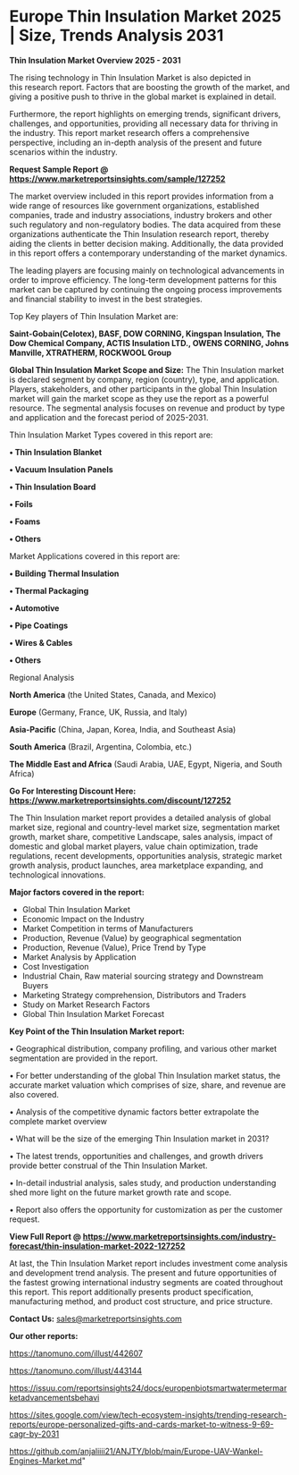  # Europe Thin Insulation Market 2025 | Size, Trends Analysis 2031

<Strong> Thin Insulation Market Overview 2025 - 2031</strong>

The rising technology in Thin Insulation Market is also depicted in this research report. Factors that are boosting the growth of the market, and giving a positive push to thrive in the global market is explained in detail.

Furthermore, the report highlights on emerging trends, significant drivers, challenges, and opportunities, providing all necessary data for thriving in the industry. This report market research offers a comprehensive perspective, including an in-depth analysis of the present and future scenarios within the industry.

<strong>Request Sample Report @ <a href=https://www.marketreportsinsights.com/sample/127252>https://www.marketreportsinsights.com/sample/127252</a></strong>

The market overview included in this report provides information from a wide range of resources like government organizations, established companies, trade and industry associations, industry brokers and other such regulatory and non-regulatory bodies. The data acquired from these organizations authenticate the Thin Insulation research report, thereby aiding the clients in better decision making. Additionally, the data provided in this report offers a contemporary understanding of the market dynamics.

The leading players are focusing mainly on technological advancements in order to improve efficiency. The long-term development patterns for this market can be captured by continuing the ongoing process improvements and financial stability to invest in the best strategies.

Top Key players of Thin Insulation Market are:

<strong>Saint-Gobain(Celotex), BASF, DOW CORNING, Kingspan Insulation, The Dow Chemical Company, ACTIS Insulation LTD., OWENS CORNING, Johns Manville, XTRATHERM, ROCKWOOL Group</strong>

<strong><b>Global Thin Insulation Market Scope and Size:</b></strong>
The Thin Insulation market is declared segment by company, region (country), type, and application. Players, stakeholders, and other participants in the global Thin Insulation market will gain the market scope as they use the report as a powerful resource. The segmental analysis focuses on revenue and product by type and application and the forecast period of 2025-2031.

Thin Insulation Market Types covered in this report are:

<strong>• Thin Insulation Blanket

• Vacuum Insulation Panels

• Thin Insulation Board

• Foils

• Foams

• Others</strong>

Market Applications covered in this report are:

<strong>• Building Thermal Insulation

• Thermal Packaging

• Automotive

• Pipe Coatings

• Wires & Cables

• Others</strong> 

Regional Analysis

<strong>North America</strong> (the United States, Canada, and Mexico)

<strong>Europe</strong> (Germany, France, UK, Russia, and Italy)

<strong>Asia-Pacific</strong> (China, Japan, Korea, India, and Southeast Asia)

<strong>South America</strong> (Brazil, Argentina, Colombia, etc.)

<strong>The Middle East and Africa</strong> (Saudi Arabia, UAE, Egypt, Nigeria, and South Africa)

<strong>Go For Interesting Discount Here: <a href=https://www.marketreportsinsights.com/discount/127252>https://www.marketreportsinsights.com/discount/127252</a></strong>

The Thin Insulation market report provides a detailed analysis of global market size, regional and country-level market size, segmentation market growth, market share, competitive Landscape, sales analysis, impact of domestic and global market players, value chain optimization, trade regulations, recent developments, opportunities analysis, strategic market growth analysis, product launches, area marketplace expanding, and technological innovations.

<strong><b>Major factors covered in the report:</b></strong>
<ul>
  <li>Global Thin Insulation Market </li>
  <li>Economic Impact on the Industry</li>
  <li>Market Competition in terms of Manufacturers</li>
  <li>Production, Revenue (Value) by geographical segmentation</li>
  <li>Production, Revenue (Value), Price Trend by Type</li>
  <li>Market Analysis by Application</li>
  <li>Cost Investigation</li>
  <li>Industrial Chain, Raw material sourcing strategy and Downstream Buyers</li>
  <li>Marketing Strategy comprehension, Distributors and Traders</li>
  <li>Study on Market Research Factors</li>
  <li>Global Thin Insulation Market Forecast</li>
</ul>

<strong><b>Key Point of the Thin Insulation Market report:</b></strong>

• Geographical distribution, company profiling, and various other market segmentation are provided in the report.

• For better understanding of the global Thin Insulation market status, the accurate market valuation which comprises of size, share, and revenue are also covered.

• Analysis of the competitive dynamic factors better extrapolate the complete market overview

• What will be the size of the emerging Thin Insulation market in 2031?

• The latest trends, opportunities and challenges, and growth drivers provide better construal of the Thin Insulation Market.

• In-detail industrial analysis, sales study, and production understanding shed more light on the future market growth rate and scope.

• Report also offers the opportunity for customization as per the customer request.

<strong><b>View Full Report @ <a href=https://www.marketreportsinsights.com/industry-forecast/thin-insulation-market-2022-127252>https://www.marketreportsinsights.com/industry-forecast/thin-insulation-market-2022-127252</a></b></strong>


At last, the Thin Insulation Market report includes investment come analysis and development trend analysis. The present and future opportunities of the fastest growing international industry segments are coated throughout this report. This report additionally presents product specification, manufacturing method, and product cost structure, and price structure.

<strong>Contact Us:</strong>
sales@marketreportsinsights.com

<strong>Our other reports:</strong>

<a href=https://tanomuno.com/illust/442607>https://tanomuno.com/illust/442607</a>

<a href=https://tanomuno.com/illust/443144>https://tanomuno.com/illust/443144</a>

<a href=https://issuu.com/reportsinsights24/docs/europenbiotsmartwatermetermarketadvancementsbehavi>https://issuu.com/reportsinsights24/docs/europenbiotsmartwatermetermarketadvancementsbehavi</a>

<a href=https://sites.google.com/view/tech-ecosystem-insights/trending-research-reports/europe-personalized-gifts-and-cards-market-to-witness-9-69-cagr-by-2031>https://sites.google.com/view/tech-ecosystem-insights/trending-research-reports/europe-personalized-gifts-and-cards-market-to-witness-9-69-cagr-by-2031</a>

<a href=https://github.com/anjaliiii21/ANJTY/blob/main/Europe-UAV-Wankel-Engines-Market.md>https://github.com/anjaliiii21/ANJTY/blob/main/Europe-UAV-Wankel-Engines-Market.md</a>"
